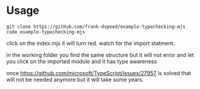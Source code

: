 # Usage

```
git clone https://github.com/frank-dspeed/example-typechecking-mjs
code example-typechecking-mjs
``` 

click on the index.mjs it will turn red. watch for the import statment.

in the working folder you find the same structure but it will not error and let you click on the imported module and it has type awareness

once https://github.com/microsoft/TypeScript/issues/27957 is solved that will not be needed anymore but it will take some years.


